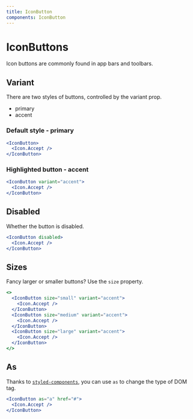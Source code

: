 ```yaml
---
title: IconButton
components: IconButton
---
```


# IconButtons

<p class="description">Icon buttons are commonly found in app bars and toolbars.</p>

## Variant

There are two styles of buttons, controlled by the variant prop.

- primary
- accent

### Default style - primary

```jsx
<IconButton>
  <Icon.Accept />
</IconButton>
```

### Highlighted button - accent

```jsx
<IconButton variant="accent">
  <Icon.Accept />
</IconButton>
```

## Disabled

Whether the button is disabled.

```jsx
<IconButton disabled>
  <Icon.Accept />
</IconButton>
```

## Sizes

Fancy larger or smaller buttons? Use the `size` property.

```jsx
<>
  <IconButton size="small" variant="accent">
    <Icon.Accept />
  </IconButton>
  <IconButton size="medium" variant="accent">
    <Icon.Accept />
  </IconButton>
  <IconButton size="large" variant="accent">
    <Icon.Accept />
  </IconButton>
</>
```

## As

Thanks to [`styled-components`](https://github.com/styled-components/styled-components), you can use `as` to change the type of DOM tag.

```jsx
<IconButton as="a" href="#">
  <Icon.Accept />
</IconButton>
```

